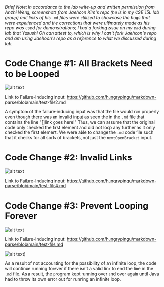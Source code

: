 *Brief Note: In accordance to the lab write-up and written permission from Anzhi Weng, screenshots from Jaehoon Kim's repo (he is in my CSE 15L lab group) and links of his* ```.md``` *files were utilized to showcase the bugs that were experienced and the corrections that were ultimately made as his repo was used for demonstrations; I had a forking issue on my end during lab that Yasushi Oh can attest to, which is why I can't fork Jaehoon's repo and am using Jaehoon's repo as a reference to what we discussed during lab.*

# Code Change #1: All Brackets Need to be Looped

![alt text](https://user-images.githubusercontent.com/81746604/151634257-f6ac42e4-fd30-428a-9e7a-9e0e52900c74.png)

Link to Failure-Inducing Input: https://github.com/hungrypingu/markdown-parse/blob/main/test-file2.md

A symptom of the failure-inducing input was that the file would run properly even though there was an invalid input as seen the in the ```.md``` file that contains the line "[]link goes here!" Thus, we can assume that the original code only checked the first element and did not loop any further as it only checked the first element. We were able to change the ```.md``` code file such that it checks for all sorts of brackets, not just the ```nextOpenBracket``` input.


# Code Change #2: Invalid Links
![alt text](https://user-images.githubusercontent.com/81746604/151636944-99aecdcb-9517-4596-ab24-277f8c604e42.png)

Link to Failure-Inducing Input: https://github.com/hungrypingu/markdown-parse/blob/main/test-file4.md



# Code Change #3: Prevent Looping Forever
![alt text](https://user-images.githubusercontent.com/81746604/151633182-dfd1e949-9144-4948-95cf-1601d0ba9d82.png)

Link to Failure-Inducing Input: https://github.com/hungrypingu/markdown-parse/blob/main/test-file.md

![alt text](https://user-images.githubusercontent.com/81746604/151635904-61b9e92e-ddd2-4790-a375-6732eefc5c25.png))

As a result of not accounting for the possibility of an infinite loop, the code will continue running forever if there isn't a valid link to end the line in the ```.md``` file. As a result, the program kept running over and over again until Java had to throw its own error out for running an infinite loop.



